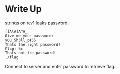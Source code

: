 # Write Up
strings on rev1 leaks password.
```
[]A\A]A^A_
Give me your password: 
y0u_5h3ll_p455
Thats the right password!
Flag: %s
Thats not the password!
./flag
```

Connect to server and enter password to retrieve flag.
